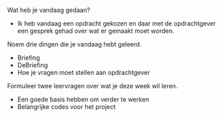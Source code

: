 Wat heb je vandaag gedaan?
- Ik heb vandaag een opdracht gekozen en daar met de opdrachtgever een gesprek gehad over wat er gemaakt moet worden.

Noem drie dingen die je vandaag hebt geleerd.
- Briefing
- DeBriefing
- Hoe je vragen moet stellen aan opdrachtgever

Formuleer twee leervragen over wat je deze week wil leren.
- Een goede basis hebben om verder te werken
- Belangrijke codes voor het project
